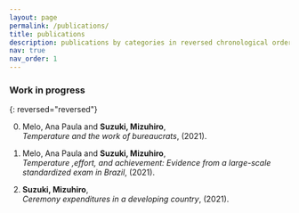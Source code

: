 ```yaml
---
layout: page
permalink: /publications/
title: publications
description: publications by categories in reversed chronological order. generated by jekyll-scholar.
nav: true
nav_order: 1
---
```

<div class="publications">

### Work in progress ###

{: reversed="reversed"}

0.  Melo, Ana Paula and **Suzuki, Mizuhiro**,<br>
    *Temperature and the work of bureaucrats*, (2021). 

0.  Melo, Ana Paula and **Suzuki, Mizuhiro**,<br>
    *Temperature ,effort, and achievement: Evidence from a large-scale standardized exam in Brazil*, (2021). 

0.  **Suzuki, Mizuhiro**,<br>
    *Ceremony expenditures in a developing country*, (2021). 

